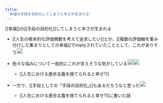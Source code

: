 ```yaml
---
title:
 '幸福の手段を目的化してしまうと辛さが生まれる'
---
```


[[幸福]]の[[手段の目的化]]してしまうと辛さが生まれる

- [[人生の根本的な評価関数を考えて追求したい]]とか、[[複数の評価軸を重み付けした集まりとしての幸福]]でimplyされていたこととして、これがありそう<img src='https://scrapbox.io/api/pages/blu3mo-public/blu3mo/icon' alt='blu3mo.icon' height="19.5"/>

- 色々な悩みについて一般的にこれが言えそうな気がしている<img src='https://scrapbox.io/api/pages/blu3mo-public/blu3mo/icon' alt='blu3mo.icon' height="19.5"/><img src='https://scrapbox.io/api/pages/blu3mo-public/blu3mo/icon' alt='blu3mo.icon' height="19.5"/>
    - [[人生における進歩主義を捨てられると幸せ?]]

- 一方で、[[手段としての「手段の目的化」]]もあるだろうなと思った<img src='https://scrapbox.io/api/pages/blu3mo-public/blu3mo/icon' alt='blu3mo.icon' height="19.5"/>
    - [[人生における進歩主義を捨てられると幸せ?]]に書いた話
